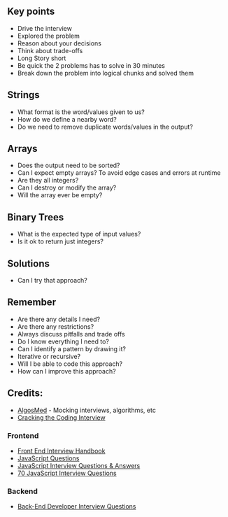 ## Key points
- Drive the interview
- Explored the problem
- Reason about your decisions
- Think about trade-offs
- Long Story short
- Be quick the 2 problems has to solve in 30 minutes 
- Break down the problem into logical chunks and solved them

## Strings
- What format is the word/values given to us?
- How do we define a nearby word?
- Do we need to remove duplicate words/values in the output?

## Arrays
- Does the output need to be sorted?
- Can I expect empty arrays? To avoid edge cases and errors at runtime
- Are they all integers?
- Can I destroy or modify the array?
- Will the array ever be empty?

## Binary Trees
- What is the expected type of input values?
- Is it ok to return just integers?

## Solutions
- Can I try that approach?

## Remember
- Are there any details I need?
- Are there any restrictions?
- Always discuss pitfalls and trade offs
- Do I know everything I need to?
- Can I identify a pattern by drawing it?
- Iterative or recursive?
- Will I be able to code this approach?
- How can I improve this approach?

## Credits:
- [AlgosMed](https://discord.gg/ttMu5az6wM) - Mocking interviews, algorithms, etc
- [Cracking the Coding Interview](https://www.amazon.com/dp/0984782850)

### Frontend
- [Front End Interview Handbook](https://github.com/yangshun/front-end-interview-handbook)
- [JavaScript Questions](https://github.com/lydiahallie/javascript-questions)
- [JavaScript Interview Questions & Answers](https://github.com/sudheerj/javascript-interview-questions)
- [70 JavaScript Interview Questions](https://dev.to/macmacky/70-javascript-interview-questions-5gfi)

### Backend
- [Back-End Developer Interview Questions](https://github.com/arialdomartini/Back-End-Developer-Interview-Questions)
